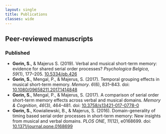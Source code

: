 ```yaml
---
layout: single
title: Publications
classes: wide
---
```

## Peer-reviewed manuscripts
### Published

+ **Gorin, S.**, & Majerus S. (2019). Verbal and musical short-term memory: evidence for shared serial order processes? *Psychologica Belgica*, *59*(1), 177–205. [10.5334/pb.426](https://doi.org/10.5334/pb.426) <i class="fas fa-database"></i>[<i class="ai ai-google-scholar-square ai-3x"></i>](https://osf.io/hwrms/)
+ **Gorin, S.**, Mengal, P., & Majerus, S. (2017). Temporal grouping effects in musical short-term memory. *Memory*. *6*(6), 831–843. doi: [10.1080/09658211.2017.1414848](https://doi.org/10.1080/09658211.2017.1414848) <i class="fas fa-database"></i>[<i class="ai ai-google-scholar-square ai-3x"></i>](https://osf.io/tdhkv/)
+ **Gorin, S.**, Mengal, P., & Majerus, S. (2017). A comparison of serial order short-term memory effects across verbal and musical domains. *Memory & Cognition*, *46*(3), 464–481. doi: [10.3758/s13421-017-0778-0](https://doi.org/10.3758/s13421-017-0778-0) <i class="fas fa-database"></i>[<i class="ai ai-google-scholar-square ai-3x"></i>](https://osf.io/6kvrz/)
+ **Gorin, S.**, Kowialiewski, B., & Majerus, S. (2016). Domain-generality of timing based serial order processes in short-term memory: New insights from musical and verbal domains. *PLOS ONE*, *11*(12), e0168699. doi: [10.1371/journal.pone.0168699](https://doi.org/10.1371/journal.pone.0168699) <i class="fas fa-database"></i>[<i class="ai ai-google-scholar-square ai-3x"></i>](https://journals.plos.org/plosone/article?id=10.1371/journal.pone.0168699)
